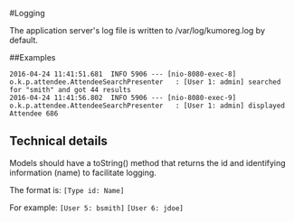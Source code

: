 #Logging

The application server's log file is written to /var/log/kumoreg.log by default.


##Examples


```
2016-04-24 11:41:51.681  INFO 5906 --- [nio-8080-exec-8] o.k.p.attendee.AttendeeSearchPresenter   : [User 1: admin] searched for "smith" and got 44 results
2016-04-24 11:41:56.802  INFO 5906 --- [nio-8080-exec-9] o.k.p.attendee.AttendeeSearchPresenter   : [User 1: admin] displayed Attendee 686
```

## Technical details
Models should have a toString() method that returns the id and identifying information (name) to facilitate logging.

The format is:
  `[Type id: Name]`

For example:
  `[User 5: bsmith]`
  `[User 6: jdoe]`



